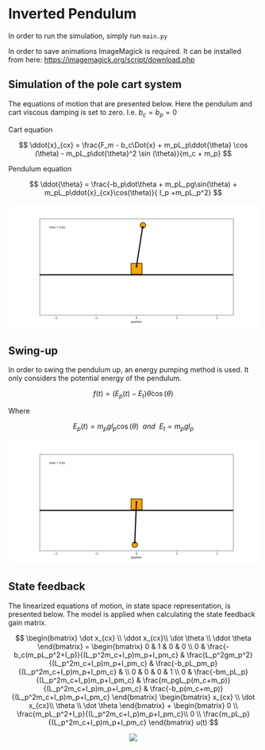 # Inverted Pendulum
In order to run the simulation, simply run `main.py`

In order to save animations ImageMagick is required. It can be installed from here: https://imagemagick.org/script/download.php

## Simulation of the pole cart system ##
The equations of motion that are presented below. Here the pendulum and cart viscous damping is set to zero. I.e. $b_c = b_p = 0$


Cart equation

$$
    \ddot{x}_{cx} = \frac{F_m - b_c\Dot{x} + m_pL_p\ddot{\theta} \cos (\theta) - m_pL_p\dot{\theta}^2 \sin (\theta)}{m_c + m_p}
$$

Pendulum equation

$$
    \ddot{\theta} = \frac{-b_p\dot\theta + m_pL_pg\sin(\theta) + m_pL_p\ddot{x}_{cx}\cos(\theta)}{ I_p +m_pL_p^2}
$$


<p align="center">
    <img src="gifs/animation.gif"/>
</p>

## Swing-up ##
In order to swing the pendulum up, an energy pumping method is used. It only considers the potential energy of the pendulum. 

$$
    f(t) = (E_p(t) - E_t)\dot\theta\cos(\theta)
$$

Where

$$
    E_p(t) = m_pgl_p\cos(\theta) ~~ and ~~ E_t = m_pgl_p
$$

<p align="center">
    <img src="gifs/energy_swingup.gif"/>
</p>

## State feedback ##
The linearized equations of motion, in state space representation, is presented below. The model is applied
when calculating the state feedback gain matrix.

$$
    \begin{bmatrix}
        \dot x_{cx} \\
        \ddot x_{cx}\\
        \dot \theta \\
        \ddot \theta
    \end{bmatrix}
     = 
    \begin{bmatrix}
        0 & 1 & 0 & 0 \\
        0 & \frac{-b_c(m_pL_p^2+I_p)}{(L_p^2m_c+I_p)m_p+I_pm_c} & \frac{L_p^2gm_p^2}{(L_p^2m_c+I_p)m_p+I_pm_c} & \frac{-b_pL_pm_p}{(L_p^2m_c+I_p)m_p+I_pm_c} & \\
        0 & 0 & 0 & 1 \\
        0 & \frac{-bm_pL_p}{(L_p^2m_c+I_p)m_p+I_pm_c} & \frac{m_pgL_p(m_c+m_p)}{(L_p^2m_c+I_p)m_p+I_pm_c} & \frac{-b_p(m_c+m_p)}{(L_p^2m_c+I_p)m_p+I_pm_c}
    \end{bmatrix}
    \begin{bmatrix}
        x_{cx} \\
        \dot x_{cx}\\
        \theta \\
        \dot \theta
    \end{bmatrix}
    + 
    \begin{bmatrix}
        0 \\
        \frac{m_pL_p^2+I_p}{(L_p^2m_c+I_p)m_p+I_pm_c}\\
        0 \\
        \frac{m_pL_p}{(L_p^2m_c+I_p)m_p+I_pm_c}
    \end{bmatrix}
    u(t)
$$

<p align="center">
    <img src="gifs/inverted_pendulum_correct.gif"/>
</p>